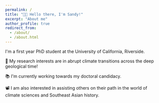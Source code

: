 ```yaml
---
permalink: /
title: "👋🏼 Hello there, I'm Sandy!"
excerpt: "About me"
author_profile: true
redirect_from: 
  - /about/
  - /about.html
---
```


I'm a first year PhD student at the University of California, Riverside.

🔬 My research interests are in abrupt climate transitions across the deep geological time!

📚 I'm currently working towards my doctoral candidacy.

📽️ I am also interested in assisting others on their path in the world of climate sciences and Southeast Asian history.
